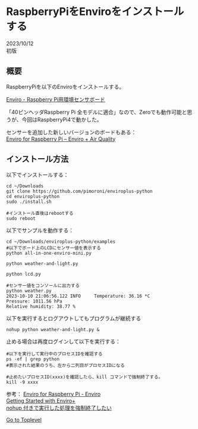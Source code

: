     
# RaspberryPiをEnviroをインストールする  

2023/10/12  
初版    
  
## 概要
RaspberryPiを以下のEnviroをインストールする。  

[Enviro - Raspberry Pi用環境センサボード](https://www.switch-science.com/products/6396)  

「40ピンヘッダRaspberry Pi 全モデルに適合」なので、Zeroでも動作可能と思うが、今回はRaspberryPi4で動かした。  

センサーを追加した新しいバージョンのボードもある：  
[Enviro for Raspberry Pi – Enviro + Air Quality](https://shop.pimoroni.com/products/enviro?variant=31155658457171)  

## インストール方法

以下でインストールする：  
```
cd ~/Downloads
git clone https://github.com/pimoroni/enviroplus-python
cd enviroplus-python
sudo ./install.sh

#インストール直後はrebootする
sudo reboot
```

以下でサンプルを動作する：  
```
cd ~/Downloads/enviroplus-python/examples
#以下でボード上のLCDにセンサー値を表示する
python all-in-one-enviro-mini.py

python weather-and-light.py

python lcd.py

#センサー値をコンソールに出力する
python weather.py
2023-10-10 21:06:56.122 INFO     Temperature: 36.16 *C
Pressure: 1011.56 hPa
Relative humidity: 38.77 %

```

以下を実行するとログアウトしてもプログラムが継続する
```
nohup python weather-and-light.py &

```

止める場合は再度ログインして以下を実行する：
```
#以下を実行して実行中のプロセスIDを確認する
ps -ef | grep python
#表示された結果のうち、左から二列目がプロセスIDになる

#止めたいプロセスID(xxxx)を確認したら、kill コマンドで強制終了する。
kill -9 xxxx

```

参考：
[Enviro for Raspberry Pi - Enviro](https://shop.pimoroni.com/products/enviro?variant=31155658489939)   
[Getting Started with Enviro+](https://learn.pimoroni.com/article/getting-started-with-enviro-plus)   
[nohup 付きで実行した処理を強制終了したい](https://ja.stackoverflow.com/questions/72807/nohup-%E4%BB%98%E3%81%8D%E3%81%A7%E5%AE%9F%E8%A1%8C%E3%81%97%E3%81%9F%E5%87%A6%E7%90%86%E3%82%92%E5%BC%B7%E5%88%B6%E7%B5%82%E4%BA%86%E3%81%97%E3%81%9F%E3%81%84)   

[Go to Toplevel](https://xshigee.github.io/web0/)  

